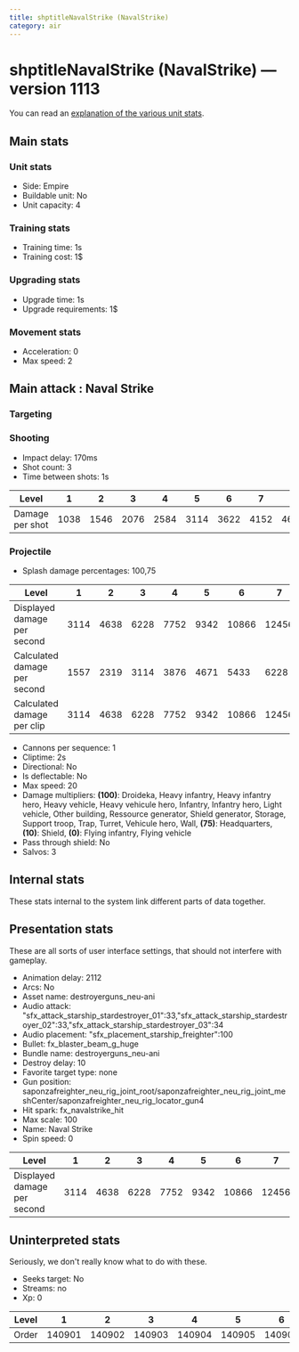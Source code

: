 ```yaml
---
title: shptitleNavalStrike (NavalStrike)
category: air
---
```


# shptitleNavalStrike (NavalStrike) — version 1113

You can read an [explanation  of the various unit stats](unitexplained.md).

## Main stats

### Unit stats

  * Side: Empire
  * Buildable unit: No
  * Unit capacity: 4

### Training stats

  * Training time: 1s
  * Training cost: 1$

### Upgrading stats

  * Upgrade time: 1s
  * Upgrade requirements: 1$

### Movement stats

  * Acceleration: 0
  * Max speed: 2

## Main attack : Naval Strike

### Targeting


### Shooting

  * Impact delay: 170ms
  * Shot count: 3
  * Time between shots: 1s

|Level          |1   |2   |3   |4   |5   |6   |7   |8   |9   |10  |
|---------------|----|----|----|----|----|----|----|----|----|----|
|Damage per shot|1038|1546|2076|2584|3114|3622|4152|4660|5168|5698|


### Projectile

  * Splash damage percentages: 100,75

|Level                       |1   |2   |3   |4   |5   |6    |7    |8    |9    |10   |
|----------------------------|----|----|----|----|----|-----|-----|-----|-----|-----|
|Displayed damage per second |3114|4638|6228|7752|9342|10866|12456|13980|15504|17094|
|Calculated damage per second|1557|2319|3114|3876|4671|5433 |6228 |6990 |7752 |8547 |
|Calculated damage per clip  |3114|4638|6228|7752|9342|10866|12456|13980|15504|17094|


  * Cannons per sequence: 1
  * Cliptime: 2s
  * Directional: No
  * Is deflectable: No
  * Max speed: 20
  * Damage multipliers: **(100)**: Droideka, Heavy infantry, Heavy infantry hero, Heavy vehicle, Heavy vehicule hero, Infantry, Infantry hero, Light vehicle, Other building, Ressource generator, Shield generator, Storage, Support troop, Trap, Turret, Vehicule hero, Wall, **(75)**: Headquarters, **(10)**: Shield, **(0)**: Flying infantry, Flying vehicle
  * Pass through shield: No
  * Salvos: 3

## Internal stats

These stats internal to the system link different parts of data together.


## Presentation stats

These are all sorts of user interface settings, that should not interfere with gameplay.

  * Animation delay: 2112
  * Arcs: No
  * Asset name: destroyerguns_neu-ani
  * Audio attack: "sfx_attack_starship_stardestroyer_01":33,"sfx_attack_starship_stardestroyer_02":33,"sfx_attack_starship_stardestroyer_03":34
  * Audio placement: "sfx_placement_starship_freighter":100
  * Bullet: fx_blaster_beam_g_huge
  * Bundle name: destroyerguns_neu-ani
  * Destroy delay: 10
  * Favorite target type: none
  * Gun position: saponzafreighter_neu_rig_joint_root/saponzafreighter_neu_rig_joint_meshCenter/saponzafreighter_neu_rig_locator_gun4
  * Hit spark: fx_navalstrike_hit
  * Max scale: 100
  * Name: Naval Strike
  * Spin speed: 0

|Level                      |1   |2   |3   |4   |5   |6    |7    |8    |9    |10   |
|---------------------------|----|----|----|----|----|-----|-----|-----|-----|-----|
|Displayed damage per second|3114|4638|6228|7752|9342|10866|12456|13980|15504|17094|


## Uninterpreted stats

Seriously, we don't really know what to do with these.

  * Seeks target: No
  * Streams: no
  * Xp: 0

|Level|1     |2     |3     |4     |5     |6     |7     |8     |9     |10    |
|-----|------|------|------|------|------|------|------|------|------|------|
|Order|140901|140902|140903|140904|140905|140906|140907|140908|140909|140910|


